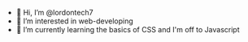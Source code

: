 - 👋 Hi, I’m @lordontech7
- 👀 I’m interested in web-developing
- 🌱 I’m currently learning the basics of CSS and I'm off to Javascript

<!---
lordontech7/lordontech7 is a ✨ special ✨ repository because its `README.md` (this file) appears on your GitHub profile.
You can click the Preview link to take a look at your changes.
--->
